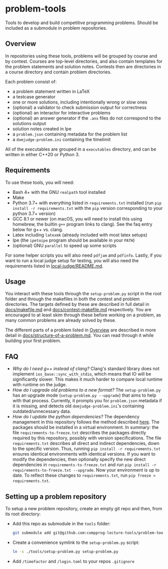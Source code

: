 # problem-tools

Tools to develop and build competitive programming problems.
Should be included as a submodule in problem repositories.

## Overview

In repositories using these tools, problems will be grouped by course and by contest.
Courses are top-level directories, and also contain templates for the problem statements and solution notes.
Contests then are directories in a course directory and contain problem directories.

Each problem consist of:

  * a problem statement written in LaTeX
  * a testcase generator
  * one or more solutions, including intentionally wrong or slow ones
  * (optional) a validator to check submission output for correctness
  * (optional) an interactor for interactive problems
  * (optional) an answer generator if the `.ans` files do not correspond to the solutions output
  * solution notes created in Ipe
  * a `problem.json` containing metadata for the problem list
  * a `domjudge-problem.ini` containing the timelimit

All of the executables are grouped in a `executables` directory, and can be written in either C++20 or Python 3.

## Requirements

To use these tools, you will need:
  * Bash 4+ with the GNU `realpath` tool installed
  * Make
  * Python 3.7+ with everything listed in `requirements.txt` installed (run `pip install -r requirements.txt` with the `pip` version corresponding to your python 3.7+ version)
  * GCC 8.1 or newer (on macOS, you will need to install this using homebrew, the builtin `g++` program links to clang). See the faq entry below for g++ vs. clang.
  * Latex including `latexmk` (already included with most latex setups)
  * Ipe (the `ipetoipe` program should be available in your `PATH`)
  * (optional) GNU `parallel` to speed up some scripts

For some helper scripts you will also need `pdfjam` and `pdfinfo`.
Lastly, if you want to run a local judge setup for testing, you will also need the requirements listed in [local-judge/README.md](local-judge/README.md).

## Usage

You interact with these tools through the `setup-problem.py` script in the root folder and through the makefiles in both the contest and problem directories.
The targets defined by these are described in full detail in [docs/makefile.md](docs/makefile.md) and [docs/contest-makefile.md](docs/contest-makefile.md) respectively.
You are encouraged to at least skim through these before working on a problem, as many common problems are already solved by these.

The different parts of a problem listed in [Overview](#overview) are described in more detail in [docs/structure-of-a-problem.md](docs/structure-of-a-problem.md).
You can read through it while building your first problem.

## FAQ

  * *Why do I need g++ instead of clang?*
    Clang's standard library does not implement `ios_base::sync_with_stdio`, which means that IO will be significantly slower.
    This makes it much harder to compare local runtime with runtime on the judge.
  * *How do I upgrade old problems to a new format?*
    The `setup-problem.py` has an upgrade mode (`setup-problem.py --upgrade`) that aims to help with that process.
    Currently, it prompts you for `problem.json` metadata if it is missing, and detects old `domjudge-problem.ini`'s containing outdated/unnecessary data.
  * *How do I update the python dependencies?*
    The dependency management in this repository follows the method described [here](https://www.kennethreitz.org/essays/a-better-pip-workflow).
    The packages should be installed in a virtual environment.
    In summary: the file `requirements-to-freeze.txt` describes the packages directly required by this repository, possibly with version specifications.
    The file `requirements.txt` describes all direct and indirect dependencies, down to the specific version.
    Thus, running `pip install -r requirements.txt` ensures identical environments with identical versions.
    If you want to modify the dependencies, then optionally specify the new direct dependencies in `requirements-to-freeze.txt` and run `pip install -r requirements-to-freeze.txt --upgrade`.
    Now your environment is up to date. To reflect these changes to `requirements.txt`, run `pip freeze > requirements.txt`.

## Setting up a problem repository

To setup a new problem repository, create an empty git repo and then, from its root directory:

  * Add this repo as submodule in the `tools` folder:
    ```bash
    git submodule add git@github.com:compprog-lecture-tools/problem-tools.git tools
    ```
  * Create a convenience symlink to the `setup-problem.py` script:
    ```bash
    ln -s ./tools/setup-problem.py setup-problem.py
    ```
  * Add `/timefactor` and `/login.toml` to your repos `.gitignore`
